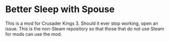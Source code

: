 # Better Sleep with Spouse

This is a mod for Crusader Kings 3. Should it ever stop working, open an issue. This is the non-Steam repository so that those that do not use Steam for mods can use the mod.